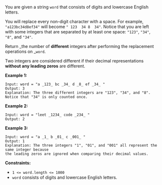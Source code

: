 You are given a string `word` that consists of digits and lowercase English
letters.

You will replace every non-digit character with a space. For example,
`"a123bc34d8ef34"` will become `" 123  34 8  34"`. Notice that you are left
with some integers that are separated by at least one space: `"123"`, `"34"`,
`"8"`, and `"34"`.

Return _the number of **different** integers after performing the replacement
operations on _`word`.

Two integers are considered different if their decimal representations
**without any leading zeros** are different.



**Example 1:**

    
    
    Input: word = "a _123_ bc _34_ d _8_ ef _34_ "
    Output: 3
    Explanation: The three different integers are "123", "34", and "8". Notice that "34" is only counted once.
    

**Example 2:**

    
    
    Input: word = "leet _1234_ code _234_ "
    Output: 2
    

**Example 3:**

    
    
    Input: word = "a _1_ b _01_ c _001_ "
    Output: 1
    Explanation: The three integers "1", "01", and "001" all represent the same integer because
    the leading zeros are ignored when comparing their decimal values.
    



**Constraints:**

  * `1 <= word.length <= 1000`
  * `word` consists of digits and lowercase English letters.

